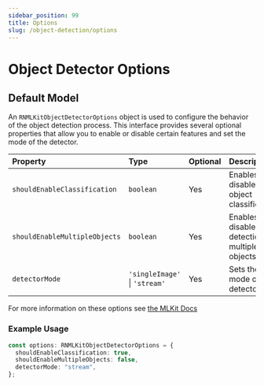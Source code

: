 ```yaml
---
sidebar_position: 99
title: Options
slug: /object-detection/options
---
```


# Object Detector Options

## Default Model

An `RNMLKitObjectDetectorOptions` object is used to configure the behavior of the object detection process. This
interface provides several optional properties that allow you to enable or disable certain features and set the mode of
the detector.

| Property                      | Type                          | Optional | Description                                            |
|:------------------------------|:------------------------------|----------|:-------------------------------------------------------|
| `shouldEnableClassification`  | `boolean`                     | Yes      | Enables or disables object classification.             |
| `shouldEnableMultipleObjects` | `boolean`                     | Yes      | Enables or disables the detection of multiple objects. |
| `detectorMode`                | `'singleImage'` \| `'stream'` | Yes      | Sets the mode of the detector.                         |                        |

For more information on these options
see [the MLKit Docs](https://developers.google.com/ml-kit/vision/object-detection/ios#1.-configure-the-object-detector)

### Example Usage

```ts
const options: RNMLKitObjectDetectorOptions = {
  shouldEnableClassification: true,
  shouldEnableMultipleObjects: false,
  detectorMode: "stream",
};
```


